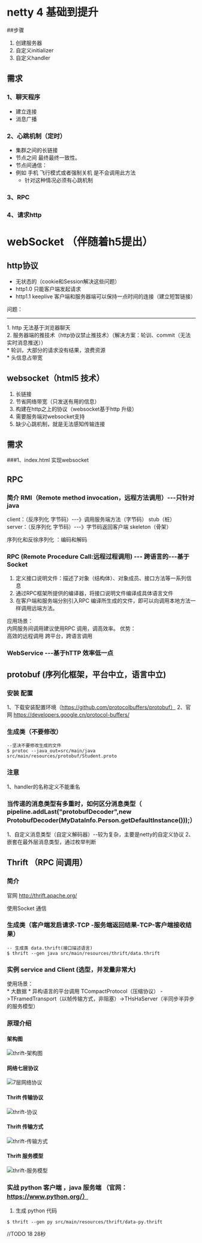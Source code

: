 # netty 4 基础到提升

##步骤
  1. 创建服务器
  2. 自定义initializer
  3. 自定义handler

## 需求

### 1、聊天程序

* 建立连接
* 消息广播
### 2、心跳机制（定时）
* 集群之间的长链接
* 节点之间 最终最终一致性。
* 节点间通信：
* 例如  手机 飞行模式或者强制关机 是不会调用此方法
     *  针对这种情况必须有心跳机制
### 3、RPC
### 4、请求http


# webSocket （伴随着h5提出）
## http协议
* 无状态的（cookie和Session解决这些问题）
* http1.0 只能客户端发起请求
* http1.1 keeplive  客户端和服务器端可以保持一点时间的连接（建立短暂链接）

问题：<hr>
    1. http 无法基于浏览器聊天<br/>
    2. 服务器端的推技术（http协议禁止推技术）（解决方案：轮训、commit（无法实时消息推送））<br/>
    * 轮训，大部分的请求没有结果，浪费资源 <br/>
    * 头信息占带宽
## websocket（html5 技术）
1. 长链接
2. 节省网络带宽（只发送有用的信息）
3. 构建在http之上的协议（websocket基于http 升级）
4. 需要服务端对websocket支持
5. 缺少心跳机制，就是无法感知传输连接
    
## 需求

###1、index.html 实现websocket 

## RPC 

### 简介 RMI（Remote method invocation，远程方法调用）---只针对java

client：（反序列化 字节码）---》调用服务端方法（字节码）  stub（桩）<br/>
server：（反序列化 字节码）---》字节码返回客户端   skeleton（骨架）<br/>

序列化和反徐序列化 ：编码和解码 <br/>

### RPC (Remote Procedure Call:远程过程调用) --- 跨语言的---基于Socket

1. 定义接口说明文件：描述了对象（结构体）、对象成员、接口方法等一系列信息
2. 通过RPC框架所提供的编译器，将接口说明文件编译成具体语言文件
3. 在客户端和服务端分别引入RPC 编译所生成的文件，即可以向调用本地方法一样调用远端方法。

应用场景：<br/>
    内网服务间调用建议使用RPC 调用，调高效率。
优势：<br/>
    高效的远程调用
    跨平台，跨语言调用

### WebService  ---基于hTTP 效率低一点


## protobuf (序列化框架，平台中立，语言中立)

### 安装 配置
1、下载安装配置环境（https://github.com/protocolbuffers/protobuf）
2、官网 https://developers.google.cn/protocol-buffers/ 

### 生成类（不要修改）
```shell
--坚决不要修改生成的文件
$ protoc --java_out=src/main/java src/main/resources/protobuf/Student.proto
```
### 注意
1、handler的名称定义不能重名
### 当传递的消息类型有多重时，如何区分消息类型（ pipeline.addLast("protobufDecoder",new ProtobufDecoder(MyDataInfo.Person.getDefaultInstance()));）
1、自定义消息类型（自定义解码器）--较为复杂，主要是netty的自定义协议
2、嵌套在最外层消息类型，通过枚举判断

## Thrift （RPC 间调用）

### 简介
官网 http://thrift.apache.org/

使用Socket 通信

### 生成类（客户端发启请求-TCP -服务端返回结果-TCP-客户端接收结果）

```shell
-- 生成类 data.thrift(接口描述语言)
$ thrift --gen java src/main/resources/thrift/data.thrift
```
### 实例 service and Client (选型，并发量非常大)

使用场景：<br/>
    * 大数据
    * 异构语言的平台调用
TCompactProtocol（压缩协议） ->TFramedTransport（以帧传输方式，非阻塞）->THsHaServer（半同步半异步的服务模型）
### 原理介绍
#### 架构图
![thrift-架构图](./images/thrift-架构图.jpg)

#### 网络七层协议
![7层网络协议](./images/7层网络协议.jpg)

#### Thrift 传输协议
![thrift-协议](images/thrift-协议.jpg)

#### Thrift 传输方式
![thrift-传输方式](./images/thrift-传输方式.jpg)

#### Thrift 服务模型
![thrift-服务模型](./images/thrift-服务模型.jpg)

### 实战 python  客户端 ，java 服务端 （官网：https://www.python.org/）
1. 生成 python 代码
```sbtshell
$ thrift --gen py src/main/resources/thrift/data-py.thrift
```
//TODO 18  28秒







